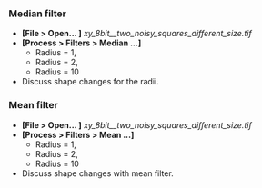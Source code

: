 ### Median filter
- **[File > Open... ]**  *xy_8bit__two_noisy_squares_different_size.tif*
- **[Process > Filters > Median ...]**
    - Radius = 1, 
    - Radius = 2,
    - Radius = 10
- Discuss shape changes for the radii.

### Mean filter
- **[File > Open... ]** *xy_8bit__two_noisy_squares_different_size.tif*
- **[Process > Filters > Mean ...]**
    - Radius = 1, 
    - Radius = 2,
    - Radius = 10
- Discuss shape changes with mean filter.

